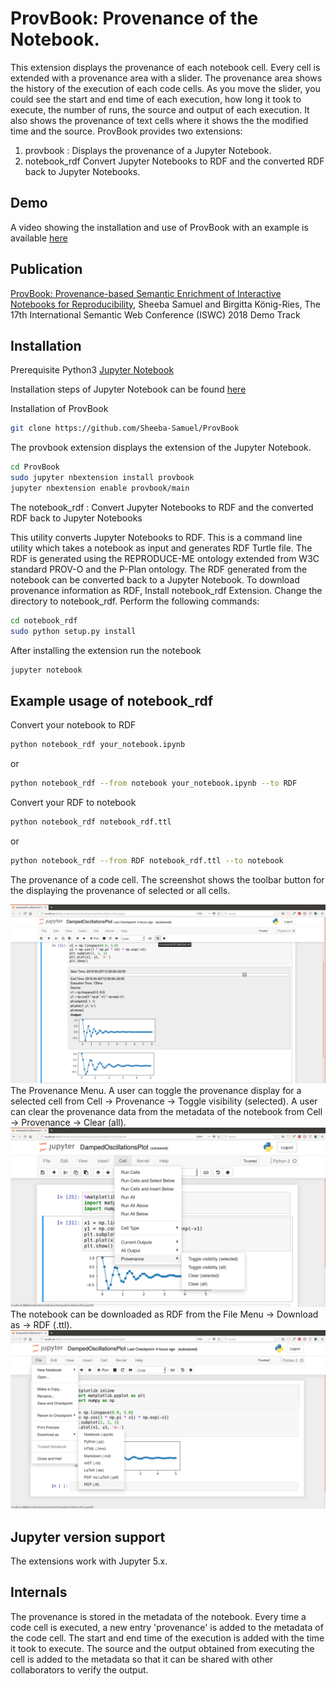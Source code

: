 # ProvBook: Provenance of the Notebook.

This extension displays the provenance of each notebook cell.
Every cell is extended with a provenance area with a slider. The provenance area shows the history of the execution of each code cells. As you move the slider, you could see the start and end time of each execution, how long it took to execute, the number of runs, the source and output of each execution. It also shows the provenance of text cells where it shows the the modified time and the source. ProvBook provides two extensions:
1. provbook :
  Displays the provenance of a Jupyter Notebook.
2. notebook_rdf
  Convert Jupyter Notebooks to RDF and the converted RDF back to Jupyter Notebooks.

Demo
----
A video showing the installation and use of ProvBook with an example is available [here](https://doi.org/10.6084/m9.figshare.6401096)

Publication
-----------
[ProvBook: Provenance-based Semantic Enrichment of Interactive Notebooks for Reproducibility](http://ceur-ws.org/Vol-2180/paper-57.pdf), Sheeba Samuel and Birgitta König-Ries, The 17th International Semantic Web Conference (ISWC) 2018 Demo Track

Installation
-------------

Prerequisite
Python3
[Jupyter Notebook](https://jupyter.org/)

Installation steps of Jupyter Notebook can be found [here](http://jupyter.org/install)

Installation of ProvBook
```bash
git clone https://github.com/Sheeba-Samuel/ProvBook
```
The provbook extension displays the extension of the Jupyter Notebook.
```bash
cd ProvBook
sudo jupyter nbextension install provbook
jupyter nbextension enable provbook/main
```
The notebook_rdf : Convert Jupyter Notebooks to RDF and the converted RDF back to Jupyter Notebooks

This utility converts Jupyter Notebooks to RDF. This is a command line utility which takes a notebook as input and generates RDF Turtle file. The RDF is generated using the REPRODUCE-ME ontology extended from W3C standard PROV-O and the P-Plan ontology. The RDF generated from the notebook can be converted back to a Jupyter Notebook.
To download provenance information as RDF, Install notebook_rdf Extension. Change the directory to notebook_rdf. Perform the following commands:
```bash
cd notebook_rdf
sudo python setup.py install
```
After installing the extension run the notebook
```bash
jupyter notebook
```
Example usage of notebook_rdf
-----------------------------

Convert your notebook to RDF
```bash
python notebook_rdf your_notebook.ipynb
```
or
```bash
python notebook_rdf --from notebook your_notebook.ipynb --to RDF
```

Convert your RDF to notebook
```bash
python notebook_rdf notebook_rdf.ttl
```
or
```bash
python notebook_rdf --from RDF notebook_rdf.ttl --to notebook
```
The provenance of a code cell. The screenshot shows the toolbar button for the displaying the provenance of selected or all cells.

![Provenance of a code cell](provbook/screenshot2.png)
The Provenance Menu.
A user can toggle the provenance display for a selected cell from Cell -> Provenance -> Toggle visibility (selected).
A user can clear the provenance data from the metadata of the notebook from Cell -> Provenance -> Clear (all).
![Provenance Menu](provbook/screenshot3.png)
The notebook can be downloaded as RDF from the File Menu -> Download as -> RDF (.ttl).
![Download notebook as a Turtle document](provbook/screenshot1.png)

Jupyter version support
------------------------

The extensions work with Jupyter 5.x.


Internals
-----------
The provenance is stored in the metadata of the notebook. Every time a code cell is executed, a new entry 'provenance' is added to the metadata of the code cell. The start and end time of the execution is added with the time it took to execute. The source and the output obtained from executing the cell is added to the metadata so that it can be shared with other collaborators to verify the output.
